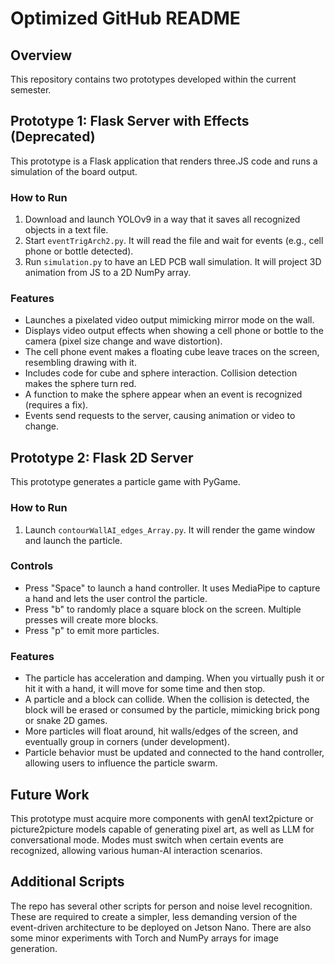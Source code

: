# Optimized GitHub README

## Overview
This repository contains two prototypes developed within the current semester. 

## Prototype 1: Flask Server with Effects (Deprecated)
This prototype is a Flask application that renders three.JS code and runs a simulation of the board output. 

### How to Run
1. Download and launch YOLOv9 in a way that it saves all recognized objects in a text file.
2. Start `eventTrigArch2.py`. It will read the file and wait for events (e.g., cell phone or bottle detected).
3. Run `simulation.py` to have an LED PCB wall simulation. It will project 3D animation from JS to a 2D NumPy array.

### Features
- Launches a pixelated video output mimicking mirror mode on the wall.
- Displays video output effects when showing a cell phone or bottle to the camera (pixel size change and wave distortion).
- The cell phone event makes a floating cube leave traces on the screen, resembling drawing with it.
- Includes code for cube and sphere interaction. Collision detection makes the sphere turn red.
- A function to make the sphere appear when an event is recognized (requires a fix).
- Events send requests to the server, causing animation or video to change.

## Prototype 2: Flask 2D Server
This prototype generates a particle game with PyGame.

### How to Run
1. Launch `contourWallAI_edges_Array.py`. It will render the game window and launch the particle.

### Controls
- Press "Space" to launch a hand controller. It uses MediaPipe to capture a hand and lets the user control the particle.
- Press "b" to randomly place a square block on the screen. Multiple presses will create more blocks.
- Press "p" to emit more particles.

### Features
- The particle has acceleration and damping. When you virtually push it or hit it with a hand, it will move for some time and then stop.
- A particle and a block can collide. When the collision is detected, the block will be erased or consumed by the particle, mimicking brick pong or snake 2D games.
- More particles will float around, hit walls/edges of the screen, and eventually group in corners (under development).
- Particle behavior must be updated and connected to the hand controller, allowing users to influence the particle swarm.

## Future Work
This prototype must acquire more components with genAI text2picture or picture2picture models capable of generating pixel art, as well as LLM for conversational mode. Modes must switch when certain events are recognized, allowing various human-AI interaction scenarios.

## Additional Scripts
The repo has several other scripts for person and noise level recognition. These are required to create a simpler, less demanding version of the event-driven architecture to be deployed on Jetson Nano. There are also some minor experiments with Torch and NumPy arrays for image generation.
